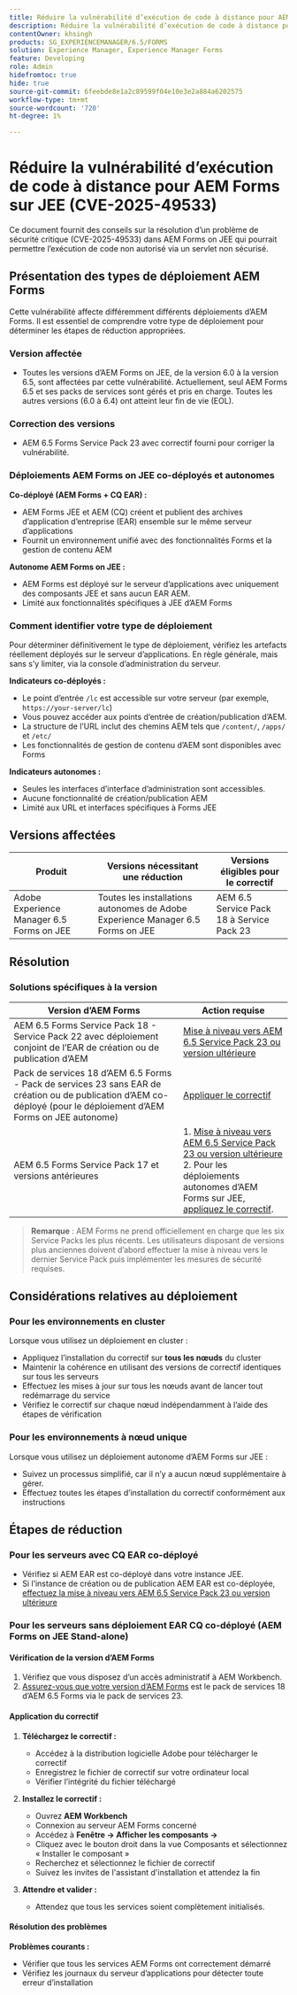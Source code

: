 ```yaml
---
title: Réduire la vulnérabilité d’exécution de code à distance pour AEM Forms sur JEE (CVE-2025-49533)
description: Réduire la vulnérabilité d’exécution de code à distance pour AEM Forms sur JEE (CVE-2025-49533)
contentOwner: khsingh
products: SG_EXPERIENCEMANAGER/6.5/FORMS
solution: Experience Manager, Experience Manager Forms
feature: Developing
role: Admin
hidefromtoc: true
hide: true
source-git-commit: 6feebde8e1a2c89599f04e10e3e2a884a6202575
workflow-type: tm+mt
source-wordcount: '720'
ht-degree: 1%

---
```



# Réduire la vulnérabilité d’exécution de code à distance pour AEM Forms sur JEE (CVE-2025-49533)

Ce document fournit des conseils sur la résolution d’un problème de sécurité critique (CVE-2025-49533) dans AEM Forms on JEE qui pourrait permettre l’exécution de code non autorisé via un servlet non sécurisé.

## Présentation des types de déploiement AEM Forms

Cette vulnérabilité affecte différemment différents déploiements d’AEM Forms. Il est essentiel de comprendre votre type de déploiement pour déterminer les étapes de réduction appropriées.

### Version affectée

* Toutes les versions d’AEM Forms on JEE, de la version 6.0 à la version 6.5, sont affectées par cette vulnérabilité. Actuellement, seul AEM Forms 6.5 et ses packs de services sont gérés et pris en charge. Toutes les autres versions (6.0 à 6.4) ont atteint leur fin de vie (EOL).

### Correction des versions

* AEM 6.5 Forms Service Pack 23 avec correctif fourni pour corriger la vulnérabilité.

### Déploiements AEM Forms on JEE co-déployés et autonomes

**Co-déployé (AEM Forms + CQ EAR) :**

* AEM Forms JEE et AEM (CQ) créent et publient des archives d’application d’entreprise (EAR) ensemble sur le même serveur d’applications
* Fournit un environnement unifié avec des fonctionnalités Forms et la gestion de contenu AEM

**Autonome AEM Forms on JEE :**

* AEM Forms est déployé sur le serveur d’applications avec uniquement des composants JEE et sans aucun EAR AEM.
* Limité aux fonctionnalités spécifiques à JEE d’AEM Forms

### Comment identifier votre type de déploiement

Pour déterminer définitivement le type de déploiement, vérifiez les artefacts réellement déployés sur le serveur d’applications. En règle générale, mais sans s’y limiter, via la console d’administration du serveur.

**Indicateurs co-déployés :**

* Le point d’entrée `/lc` est accessible sur votre serveur (par exemple, `https://your-server/lc`)
* Vous pouvez accéder aux points d’entrée de création/publication d’AEM.
* La structure de l’URL inclut des chemins AEM tels que `/content/`, `/apps/` et `/etc/`
* Les fonctionnalités de gestion de contenu d’AEM sont disponibles avec Forms

**Indicateurs autonomes :**

* Seules les interfaces d’interface d’administration sont accessibles.
* Aucune fonctionnalité de création/publication AEM
* Limité aux URL et interfaces spécifiques à Forms JEE


## Versions affectées

| Produit | Versions nécessitant une réduction | Versions éligibles pour le correctif |
|---------|-----------------------------|-----------------------------|
| Adobe Experience Manager 6.5 Forms on JEE | Toutes les installations autonomes de Adobe Experience Manager 6.5 Forms on JEE | AEM 6.5 Service Pack 18 à Service Pack 23 |

## Résolution

### Solutions spécifiques à la version

| Version d’AEM Forms | Action requise |
|---|---|
| AEM 6.5 Forms Service Pack 18 - Service Pack 22 avec déploiement conjoint de l’EAR de création ou de publication d’AEM | [Mise à niveau vers AEM 6.5 Service Pack 23 ou version ultérieure](/help/release-notes/release-notes.md) |
| Pack de services 18 d’AEM 6.5 Forms - Pack de services 23 sans EAR de création ou de publication d’AEM co-déployé (pour le déploiement d’AEM Forms on JEE autonome) | [Appliquer le correctif](#apply-the-hotfix) |
| AEM 6.5 Forms Service Pack 17 et versions antérieures | &#x200B;1. [Mise à niveau vers AEM 6.5 Service Pack 23 ou version ultérieure](/help/release-notes/release-notes.md) <br> 2. Pour les déploiements autonomes d’AEM Forms sur JEE, [appliquez le correctif](#apply-the-hotfix). |

> **Remarque** : AEM Forms ne prend officiellement en charge que les six Service Packs les plus récents. Les utilisateurs disposant de versions plus anciennes doivent d’abord effectuer la mise à niveau vers le dernier Service Pack puis implémenter les mesures de sécurité requises.

## Considérations relatives au déploiement

### Pour les environnements en cluster

Lorsque vous utilisez un déploiement en cluster :

* Appliquez l’installation du correctif sur **tous les nœuds** du cluster
* Maintenir la cohérence en utilisant des versions de correctif identiques sur tous les serveurs
* Effectuez les mises à jour sur tous les nœuds avant de lancer tout redémarrage du service
* Vérifiez le correctif sur chaque nœud indépendamment à l’aide des étapes de vérification

### Pour les environnements à nœud unique

Lorsque vous utilisez un déploiement autonome d’AEM Forms sur JEE :

* Suivez un processus simplifié, car il n’y a aucun nœud supplémentaire à gérer.
* Effectuez toutes les étapes d’installation du correctif conformément aux instructions

<!-- ## Vulnerability Verification

Before implementing the fix, verify if your system is vulnerable by executing the following tests:

### Test Commands

#### 1. Test with Exploitable Payload
```bash
curl -o /dev/null -s -w "Total time: %{time_total}\n" https://${FORMS_HOST}/FormServer/GetDocumentServlet?serDoc=H4sIAAAAAAAAAK1WTWxbRRCetR3bsZI2P80fhf4HkpS%2Bl5C2aXFEyA9tXV5IUEw4%2BGCtnxfnlffX3X3E6YEDElKvCC4ckRAcKIdISFQckLhy5gRCQkLigAQcygGp4md2nxOnIWqSNpH8dndmd76Zb2dmc%2Bc3aBEc%2Bm7Qt6gRScc1FrkTcEeuvRqxiH3w%2FegX96feWU9CogAp4dxiFuTswAsppzLgEnotddJUJ83ZTXm%2BHgJAAg2fDXjNoCG1V5iB57zAF0aFUV8dEMYMzpqnfv7o9q%2Fi1MfXEpB4AOUmvA3EgmzIg5BxuSahK0Z1qV8zlyR3%2FBoiItrUDmh24LrMlk4837ApjAZuxWVND%2B7%2F%2BeHgXX99IgFQDyV0BJEMI7kY4zpMrKYwrCQCPY%2BWDBH5xhbAOkV%2FDMeXjPvUNerClbYhOa0bReaFLpVMFHBsfX3hG%2F%2FOZ%2BNJSBegvez4VebLVyKvwngBDpXxgC9cJgsor5cgV66sSWYHVSYkJEulmRKky7ZLBS67SltomFWyvAUtZZ96TFGWsqCzvD2CB2%2BsKY9vDP7Fv4hroJf%2FHuip1X6IuVC3ifJEaebOvb6%2F0tniTw1x%2BtK3%2F3z1Naqfg%2FEMjBEYXxOBYNyhrhnSNTegVRFjXaXVGpPizJKMKsVGkIvxjgykCLyIlJpIqYmUmjGlpqbU3KDU1JSaPPKl4zFzuiKQLFtuGMtAmsARHZwTmEvaB%2BeWumACHbFLy4wLTITXCnMEyHUC7bOYFZL6cpm6EWv5%2FMT799778Y8XCKQnHd%2BROEkODS8TSM3iBeQgCR1t0AbtBA5bjs%2FiSyvGCF1WYCMARRhcN4QpueIIAhesRyAlT6BVJ8MbAfcI8CFrrwTNLcznSzvu9tzmXtEgiPEmV6pKrlG%2F6jKeV3HnXqrbLNS1k4EBApf36sJGLJvnCWSrgR15mOsEzu0rFDy6EvuEVM48fmAEPtkfl7siVqVnzhXnp%2BuOKKBId8AD4T%2FrNMypHHoULwhkGtwRmD4A5nJLQcRtdsVR2d3WyF5D1RwuC77PuO5DDNPlGQLHd0l7At07JD6GPWm7jfrraHa44gpnqleMEHyyXMZCrK%2Bh68PLbfAsnMvBWTCwoJcktd%2Bcp2GjAJ9serC4it6NTYxdnLh8cfzC%2BbFRbFbHrIfp83ASsAPgrwV%2FT0AGsji2ql4IOUjhHHsBfg%2BhxMSR4Ngy8iUcXtdbOvGb1kITuvDbFm%2BAbuyVgPMe6MVdfThXpvq1mSn1vijtdhPntYkTsbJhArRXR7UeQ4Wn8IQye%2Bx%2FZgt6tYPZS9rsSKzc0exxBE3o2Uk4hfBZGN4MWq2Vrv1TSBKrs%2Fv2u3fBXNebR3UgROlPa8wzMIhjTtP0NAxBa6TeqA7c%2B93mC3I0AwkCp3drlleCQL8YW3JjoXID3%2FjHfwFu%2FuL8Puld7T%2FoF2Bw1xcAg9pffQ3spb6SaPahWUz2nsWT27L4iNb36G%2BvTrjYXD%2BCtOJ%2FTymsKB6uEqirm26v%2FwfLba%2FhawoAAA%3D%3D
```

#### 2. Test with Non-Exploitable Payload
```bash
curl -o /dev/null -s -w "Total time: %{time_total}\n" https://${FORMS_HOST}/FormServer/GetDocumentServlet?serDoc=1234
```

**Note**: Replace `${FORMS_HOST}` with your actual Forms server hostname and port.

### Vulnerability Confirmation
* **Vulnerable System**: Response time ≥ 5 seconds for exploitable payload
* **Secure System**: Response time ~600ms for both payloads
* **Indicator**: Significant difference in response times confirms the vulnerability -->

## Étapes de réduction

### Pour les serveurs avec CQ EAR co-déployé

* Vérifiez si AEM EAR est co-déployé dans votre instance JEE.
* Si l’instance de création ou de publication AEM EAR est co-déployée, [effectuez la mise à niveau vers AEM 6.5 Service Pack 23 ou version ultérieure](/help/release-notes/release-notes.md)

### Pour les serveurs sans déploiement EAR CQ co-déployé (AEM Forms on JEE Stand-alone)

#### Vérification de la version d’AEM Forms

1. Vérifiez que vous disposez d’un accès administratif à AEM Workbench.
1. [Assurez-vous que votre version d’AEM Forms](https://experienceleaguecommunities.adobe.com/t5/adobe-experience-manager/how-find-the-aem-forms-version-using-the-aem-admin-or-system/m-p/603733?profile.language=fr) est le pack de services 18 d’AEM 6.5 Forms via le pack de services 23.

#### Application du correctif

1. **Téléchargez le correctif :**
   * Accédez à la distribution logicielle Adobe pour télécharger le correctif
   * Enregistrez le fichier de correctif sur votre ordinateur local
   * Vérifier l’intégrité du fichier téléchargé

2. **Installez le correctif :**
   * Ouvrez **AEM Workbench**
   * Connexion au serveur AEM Forms concerné
   * Accédez à **Fenêtre → Afficher les composants →**
   * Cliquez avec le bouton droit dans la vue Composants et sélectionnez « Installer le composant »
   * Recherchez et sélectionnez le fichier de correctif
   * Suivez les invites de l&#39;assistant d&#39;installation et attendez la fin

3. **Attendre et valider :**
   * Attendez que tous les services soient complètement initialisés.

#### Résolution des problèmes

**Problèmes courants :**

* Vérifier que tous les services AEM Forms ont correctement démarré
* Vérifiez les journaux du serveur d’applications pour détecter toute erreur d’installation

